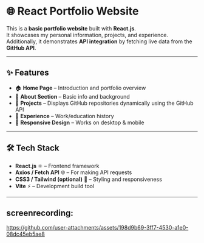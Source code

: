 # 🌐 React Portfolio Website

This is a **basic portfolio website** built with **React.js**.  
It showcases my personal information, projects, and experience.  
Additionally, it demonstrates **API integration** by fetching live data from the **GitHub API**.

---

## ✨ Features

- 🏠 **Home Page** – Introduction and portfolio overview  
- 👤 **About Section** – Basic info and background  
- 💼 **Projects** – Displays GitHub repositories dynamically using the GitHub API  
- 📜 **Experience** – Work/education history  
- 📱 **Responsive Design** – Works on desktop & mobile  

---

## 🛠️ Tech Stack

- **React.js** ⚛️ – Frontend framework  
- **Axios / Fetch API** 🌐 – For making API requests  
- **CSS3 / Tailwind (optional)** 🎨 – Styling and responsiveness  
- **Vite** ⚡ – Development build tool  

---

## screenrecording:

https://github.com/user-attachments/assets/198d9b69-3ff7-4530-a1e0-08dc45eb5ae8


